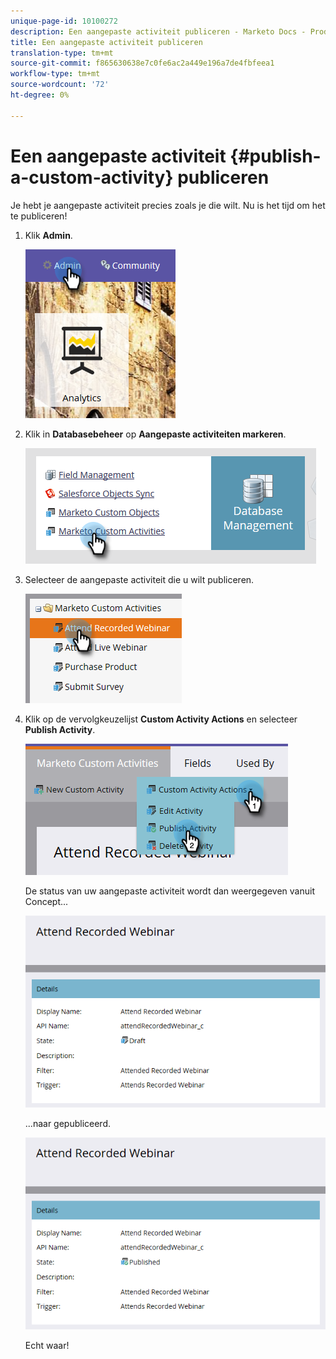 ```yaml
---
unique-page-id: 10100272
description: Een aangepaste activiteit publiceren - Marketo Docs - Productdocumentatie
title: Een aangepaste activiteit publiceren
translation-type: tm+mt
source-git-commit: f865630638e7c0fe6ac2a449e196a7de4fbfeea1
workflow-type: tm+mt
source-wordcount: '72'
ht-degree: 0%

---
```



# Een aangepaste activiteit {#publish-a-custom-activity} publiceren

Je hebt je aangepaste activiteit precies zoals je die wilt. Nu is het tijd om het te publiceren!

1. Klik **Admin**.

   ![](assets/one-2.png)

1. Klik in **Databasebeheer** op **Aangepaste activiteiten markeren**.

   ![](assets/two-2.png)

1. Selecteer de aangepaste activiteit die u wilt publiceren.

   ![](assets/three-2.png)

1. Klik op de vervolgkeuzelijst **Custom Activity Actions** en selecteer **Publish Activity**.

   ![](assets/four-2.png)

   De status van uw aangepaste activiteit wordt dan weergegeven vanuit Concept...

   ![](assets/five-2.png)

   ...naar gepubliceerd.

   ![](assets/six-2.png)

   Echt waar!
